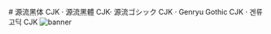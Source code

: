 # 源流黑体 CJK · 源流黑體 CJK· 源流ゴシック CJK · Genryu Gothic CJK · 겐류 고딕 CJK
![banner](https://github.com/user-attachments/assets/d0535112-f12a-4b38-944d-3a0c12c9f123)
